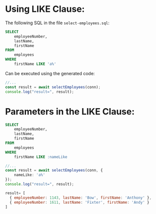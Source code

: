 # Using LIKE Clause:

The following SQL in the file `select-employees.sql`:

```sql
SELECT 
    employeeNumber, 
    lastName, 
    firstName
FROM
    employees
WHERE
    firstName LIKE 'a%'
```

Can be executed using the generated code:

```ts
//...
const result = await selectEmployees(conn);
console.log("result=", result);

```

# Parameters in the LIKE Clause:

```sql
SELECT 
    employeeNumber, 
    lastName, 
    firstName
FROM
    employees
WHERE
    firstName LIKE :nameLike
```

```ts
//...
const result = await selectEmployees(conn, {
    nameLike: 'a%'
});
console.log("result=", result);
```

```js
result= [
  { employeeNumber: 1143, lastName: 'Bow', firstName: 'Anthony' },
  { employeeNumber: 1611, lastName: 'Fixter', firstName: 'Andy' }
]
```